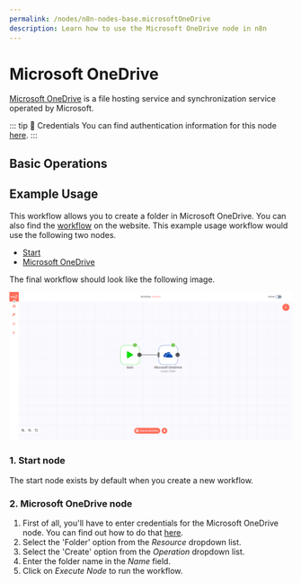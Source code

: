 ```yaml
---
permalink: /nodes/n8n-nodes-base.microsoftOneDrive
description: Learn how to use the Microsoft OneDrive node in n8n
---
```


# Microsoft OneDrive

[Microsoft OneDrive](https://onedrive.live.com/) is a file hosting service and synchronization service operated by Microsoft.

::: tip 🔑 Credentials
You can find authentication information for this node [here](../../../credentials/Microsoft/README.md).
:::

## Basic Operations

<Resource node="n8n-nodes-base.microsoftOneDrive" />

## Example Usage

This workflow allows you to create a folder in Microsoft OneDrive. You can also find the [workflow](https://n8n.io/workflows/565) on the website. This example usage workflow would use the following two nodes.
- [Start](../../core-nodes/Start/README.md)
- [Microsoft OneDrive]()

The final workflow should look like the following image.

![A workflow with the Microsoft OneDrive node](./workflow.png)

### 1. Start node

The start node exists by default when you create a new workflow.

### 2. Microsoft OneDrive node

1. First of all, you'll have to enter credentials for the Microsoft OneDrive node. You can find out how to do that [here](../../../credentials/Microsoft/README.md).
2. Select the 'Folder' option from the *Resource* dropdown list.
3. Select the 'Create' option from the *Operation* dropdown list.
4. Enter the folder name in the *Name* field.
5. Click on *Execute Node* to run the workflow.
